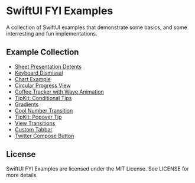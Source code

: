 # SwiftUI FYI Examples
A collection of SwiftUI examples that demonstrate some basics, and some interresting and fun implementations.

## Example Collection

- [Sheet Presentation Detents](https://github.com/maroufsaid/SwiftUIFYI-Examples/blob/5e05c733aba0a0b4c05529cd1200e28124d9c205/SwiftUIFYI/Examples/SheetsExampleView.swift)
- [Keyboard Dismissal](https://github.com/maroufsaid/SwiftUIFYI-Examples/blob/5e05c733aba0a0b4c05529cd1200e28124d9c205/SwiftUIFYI/Examples/KeyboardDismissView.swift)
- [Chart Example](https://github.com/maroufsaid/SwiftUIFYI-Examples/blob/5e05c733aba0a0b4c05529cd1200e28124d9c205/SwiftUIFYI/Examples/ChartExample.swift)
- [Circular Progress View](https://github.com/maroufsaid/SwiftUIFYI-Examples/blob/242577c38618aff2509c59650f8dba4d1c4b82b0/SwiftUIFYI/Examples/CircleProgressView.swift)
- [Coffee Tracker with Wave Animation](https://github.com/maroufsaid/SwiftUIFYI-Examples/blob/242577c38618aff2509c59650f8dba4d1c4b82b0/SwiftUIFYI/Examples/CoffeeTrackerView.swift)
- [TipKit: Conditional Tips](https://github.com/maroufsaid/SwiftUIFYI-Examples/blob/242577c38618aff2509c59650f8dba4d1c4b82b0/SwiftUIFYI/Examples/ConditionalTipDemoView.swift)
- [Gradients](https://github.com/maroufsaid/SwiftUIFYI-Examples/blob/242577c38618aff2509c59650f8dba4d1c4b82b0/SwiftUIFYI/Examples/Gradients.swift)
- [Cool Number Transition](https://github.com/maroufsaid/SwiftUIFYI-Examples/blob/242577c38618aff2509c59650f8dba4d1c4b82b0/SwiftUIFYI/Examples/NumberTransitionView.swift)
- [TipKit: Popover Tip](https://github.com/maroufsaid/SwiftUIFYI-Examples/blob/242577c38618aff2509c59650f8dba4d1c4b82b0/SwiftUIFYI/Examples/PopoverTipDemoView.swift)
- [View Transitions](https://github.com/maroufsaid/SwiftUIFYI-Examples/blob/242577c38618aff2509c59650f8dba4d1c4b82b0/SwiftUIFYI/Examples/TransitionExamples.swift)
- [Custom Tabbar](https://github.com/maroufsaid/SwiftUIFYI-Examples/blob/242577c38618aff2509c59650f8dba4d1c4b82b0/SwiftUIFYI/Examples/CustomTabbarDemoView.swift)
- [Twitter Compose Button](https://github.com/maroufsaid/SwiftUIFYI-Examples/blob/09ac8dcb7a58721c8dc40d2563d3a44e82c5696d/SwiftUIFYI/Examples/TwitterComposeButton.swift)

## License
SwiftUI FYI Examples are licensed under the MIT License. See LICENSE for more details.
